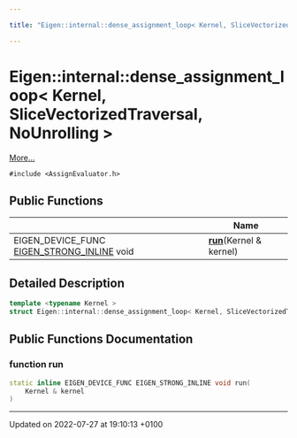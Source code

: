 ```yaml
---

title: "Eigen::internal::dense_assignment_loop< Kernel, SliceVectorizedTraversal, NoUnrolling >"

---
```


# Eigen::internal::dense_assignment_loop< Kernel, SliceVectorizedTraversal, NoUnrolling >



 [More...](#detailed-description)


`#include <AssignEvaluator.h>`

## Public Functions

|                | Name           |
| -------------- | -------------- |
| EIGEN_DEVICE_FUNC <a href="http://example.org/files/macros_8h/#define-eigen-strong-inline">EIGEN_STRONG_INLINE</a> void | **[run](http://example.org/classes/structeigen_1_1internal_1_1dense__assignment__loop_3_01kernel_00_01slicevectorizedtraversal_00_01nounrolling_01_4/#function-run)**(Kernel & kernel) |

## Detailed Description

```cpp
template <typename Kernel >
struct Eigen::internal::dense_assignment_loop< Kernel, SliceVectorizedTraversal, NoUnrolling >;
```

## Public Functions Documentation

### function run

```cpp
static inline EIGEN_DEVICE_FUNC EIGEN_STRONG_INLINE void run(
    Kernel & kernel
)
```


-------------------------------

Updated on 2022-07-27 at 19:10:13 +0100